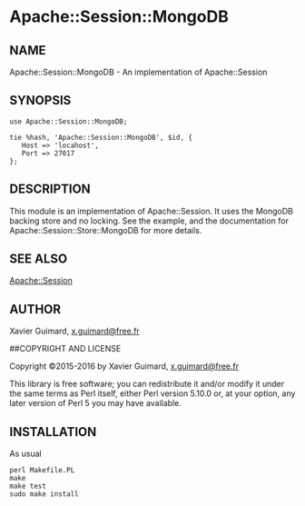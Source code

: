 # Apache::Session::MongoDB

## NAME

Apache::Session::MongoDB - An implementation of Apache::Session

## SYNOPSIS

    use Apache::Session::MongoDB;
     
    tie %hash, 'Apache::Session::MongoDB', $id, {
       Host => 'locahost',
       Port => 27017
    };

## DESCRIPTION

This module is an implementation of Apache::Session. It uses the MongoDB
backing store and no locking. See the example, and the documentation for
Apache::Session::Store::MongoDB for more details.

## SEE ALSO

[Apache::Session](https://metacpan.org/pod/Apache::Session)

## AUTHOR

Xavier Guimard, <x.guimard@free.fr>

##COPYRIGHT AND LICENSE

Copyright &copy;2015-2016 by Xavier Guimard, <x.guimard@free.fr>


This library is free software; you can redistribute it and/or modify it
under the same terms as Perl itself, either Perl version 5.10.0 or, at
your option, any later version of Perl 5 you may have available.

## INSTALLATION

As usual

    perl Makefile.PL
    make
    make test
    sudo make install
